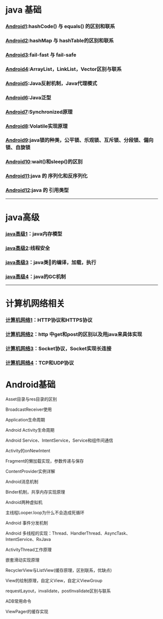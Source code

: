 

# java 基础

### [Android1](android/android1.md):hashCode() 与 equals() 的区别和联系

### [Android2](/android/android2.md):hashMap 与 hashTable的区别和联系

### [Android3](/android/android3.md):fail-fast 与 fail-safe

### [Android4](/android/android4.md):ArrayList，LinkList，Vector区别与联系

### [Android5](/android/android5.md):Java反射机制，Java代理模式

### [Android6](/android/android6.md):Java泛型

### [Android7](/android/android7.md):Synchronized原理

### [Android8](/android/android8.md):Volatile实现原理

### [Android9](/android/android9.md):java锁的种类，公平锁、乐观锁、互斥锁、分段锁、偏向锁、自旋锁

### [Android10](/android/android10.md):wait()和sleep()的区别

### [Android11](/android/android11.md):java 的 序列化和反序列化

### [Android12](/android/android12.md):java 的 引用类型

---------------------------
# java高级

### [java高级1](/android_senior/android1.md)：java内存模型

### [java高级2](/android_senior/android2.md):线程安全

### [java高级3](/android_senior/android3.md)：java类的编译，加载，执行


### [java高级4](/android_senior/android4.md)：java的GC机制

-----------

# 计算机网络相关

### [计算机网络1](net/net1.md)：HTTP协议和HTTPS协议

### [计算机网络2](net/net2.md)：http 中get和post的区别以及用java来具体实现

### [计算机网络3](net/net3.md)：Socket协议，Socket实现长连接

### [计算机网络4](net/net4.md)：TCP和UDP协议

# Android基础


Asset目录与res目录的区别

BroadcastReceiver使用


Application生命周期

Android Activity生命周期

Android Service、IntentService，Service和组件间通信

Activity的onNewIntent

Fragment的懒加载实现，参数传递与保存

ContentProvider实例详解

Android消息机制

Binder机制，共享内存实现原理

Android两种虚拟机

主线程Looper.loop为什么不会造成死循环

Android 事件分发机制

Android 多线程的实现：Thread、HandlerThread、AsyncTask、IntentService、RxJava

ActivityThread工作原理

嵌套滑动实现原理

RecyclerView与ListView(缓存原理，区别联系，优缺点)

View的绘制原理，自定义View，自定义ViewGroup

requestLayout，invalidate，postInvalidate区别与联系

ADB常用命令

ViewPager的缓存实现




